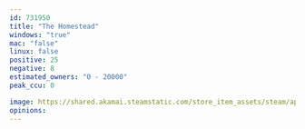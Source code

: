 ```yaml
---
id: 731950
title: "The Homestead"
windows: "true"
mac: "false"
linux: false
positive: 25
negative: 8
estimated_owners: "0 - 20000"
peak_ccu: 0

image: https://shared.akamai.steamstatic.com/store_item_assets/steam/apps/731950/header.jpg?t=1576644557
opinions:
---
```


